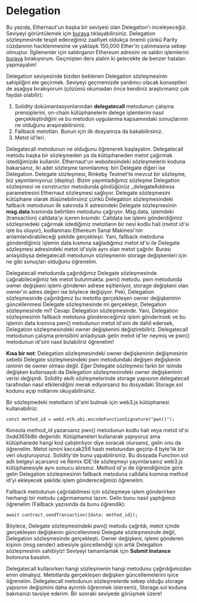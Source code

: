 # Delegation

Bu yazıda, Ethernaut'un başka bir seviyesi olan Delegation'ı inceleyeceğiz. Seviyeyi görüntülemek için [buraya](https://ethernaut.openzeppelin.com/level/0x9451961b7Aea1Df57bc20CC68D72f662241b5493) tıklayabilirsiniz. Delegation sözleşmesinde tespit edeceğimiz zaafiyet oldukça önemli çünkü Parity cüzdanının hacklenmesine ve yaklaşık 150,000 Ether'in çalınmasına sebep olmuştur. İlgilenenler için saldırganın Ethereum adresini ve saldırı işlemlerini [buraya](https://etherscan.io/address/0xb3764761e297d6f121e79c32a65829cd1ddb4d32#internaltx) bırakıyorum. Geçmişten ders alalım ki gelecekte de benzer hataları yapmayalım!

Delegation seviyesinde bizden beklenen Delegation sözleşmesinin sahipliğini ele geçirmek. Seviyeyi geçmemizde yardımcı olacak konseptleri de aşağıya bırakıyorum (çözümü okumadan önce kendiniz araştırmanız çok faydalı olabilir):

 1. Solidity dokümantasyonlarından **delegatecall** metodunun çalışma prensiplerini, on-chain kütüphanelerin delege işlemlerini nasıl gerçekleştirdiğini ve bu metodun uygulanma kapsamındaki sonuçlarının ne olduğunu araşıırabilirsiniz.
 2. Fallback metotları. Bunun için ilk dosyamıza da bakabilirsiniz.
 3. Metot id'leri.

Delegatecall metodunun ne olduğunu öğrenerek başlayalım. Delegatecall metodu başka bir sözleşmeden ya da kütüphaneden metot çağırmak istediğimizde kullanılır. Ethernaut'un websitesindeki sözleşmelerin koduna bakarsanız, iki adet sözleşme tanımlanmış: biri Delegate diğeri ise Delegation. Delegate sözleşmesi, Rinkeby Testnet'te mevcut bir sözleşme, biz yayımlamıyoruz (deploy). Bizim yayımladığımız sözleşme Delegation sözleşmesi ve constructor metodunda gördüğünüz _delegateAddress parametresini Ethernaut sözleşmesi sağlıyor. Delegate sözleşmesini kütüphane olarak düşünebilirsiniz çünkü Delegation sözleşmesindeki fallback metodunun ilk satırında X adresindeki Delegate sözleşmesinin **msg.data** kısmında belirtilen metodunu çağrıyor. Msg.data, işlemdeki (transaction) calldata'yı içeren kısımdır. Calldata ise işlemi gönderdiğimiz sözleşmedeki çağırmak istediğimiz metotların bir nevi kodlu hali (metot id'si işte bu oluyor), kodlanması Ethereum Sanal Makinesi'nin anlamlandırabileceği şekilde gerçekleşir. Yani, fallback metoduna gönderdiğimiz işlemin data kısmına sağladığımız metot id'si ile Delegate sözleşmesi adresindeki metot id'siyle aynı olan metot çağrılır. Burası anlaşıldıysa delegatecall metodunun sözleşmenin storage değişkenleri için ne gibi sonuçları olduğunu öğrenelim.

Delegatecall metodunda çağırdığımız Delegate sözleşmesinde çağırabileceğimiz tek metot bulunmakta: pwn() metodu. pwn metodunda owner değişkeni işlemi gönderen adrese eşitleniyor, storage değişkeni olan owner'ın adres değeri ise böylece değişiyor. Peki, Delegation sözleşmesinde çağırdığımız bu metotta gerçekleşen owner değişkeninin güncellenmesi Delegate sözleşmesinde mi gerçekleşir, Delegation sözleşmesinde mi? Cevap: Delegation sözleşmesinde. Yani, Delegation sözleşmesinin fallback metotuna göndereceğimiz işlem gönderirsek ve bu işlemin data kısmına pwn() metodunun metot id'sini de dahil edersek, Delegation sözleşmesindeki owner değişkenini değiştirebiliriz. Delegatecall metodunun çalışma prensibini anladıysak gelin metot id'ler neymiş ve pwn() metodunun id'sini nasıl bulabiliriz öğrenelim!

**Kısa bir not**: Delegation sözleşmesindeki owner değişkeninin değişmesinin sebebi Delegate sözleşmesindeki pwn metodundaki değişen değişkenin isminin de owner olması değil. Eğer Delegate sözleşmesi farklı bir isimde değişken kullansaydı da Delegation sözleşmesindeki owner değişkeninin verisi değişirdi. Solidity akıllı sözleşmelerinde storage yapısının delegatecall tarafından nasıl etkilendiğini merak ediyorsanız bu dosyadaki Storage.sol kodunu açıp notlarımı okuyabilirsiniz.

Bir sözleşmedeki metotların id'sini bulmak için web3.js kütüphanesi kullanabiliriz:

    const method_id = web3.eth.abi.encodeFunctionSignature("pwn()");

Konsola method_id yazarsanız pwn() metodunun kodlu hali veya metot id'si 0xdd365b8b değeridir. Kütüphaneleri kullanarak yapıyoruz ama kütüphanede hangi kod çalıştırılıyor diye soracak olursanız, gelin onu da öğrenelim. Metot ismini keccak256 hash metotundan geçirip 4 byte'lık bir veri oluşturuyoruz. Solidity'de bunu yapabilirsiniz. Bu dosyada Function.sol adlı belgeyi açarsanız ve Remix IDE'de sözleşmeyi yayımlarsanız web3.js kütüphanesiyle aynı sonucu alırsınız. Method id'yi de öğrendiğimize göre gelin Delegation sözleşmesinin fallback metoduna calldata kısmına method id'yi ekleyecek şekilde işlem göndereceğimizi öğrenelim.

Fallback metodunun çağrılabilmesi için sözleşmeye işlem gönderirken herhangi bir metodu çağırmamamız lazım. Gelin bunu nasıl yaptığımızı öğrenelim (Fallback yazısında da bunu öğrendik):

    await contract.sendTransaction({data: method_id});

Böylece, Delegate sözleşmesindeki pwn() metodu çağrıldı, metot içinde gerçekleşen değişkenin güncellenmesi Delegate sözleşmesinde değil, Delegation sözleşmesinde gerçekleşti. Owner değişkeni, işlemi gönderen kişinin (msg.sender) adresiyle güncellendiği için artık Delegation sözleşmesinin sahibiyiz! Seviyeyi tamamlamak için **Submit Instance** butonuna basalım. 

Delegatecall kullanırken hangi sözleşmenin hangi metodunu çağırdığımızdan emin olmalıyız. Metotlarda gerçekleşen değişken güncellemelerini iyice öğrenelim. Delegatecall metodunun sözleşmelerde sebep olduğu storage yapısının değişimini daha ayrıntılı öğrenmek isterseniz, Storage.sol koduna bakmanızı tavsiye ederim. Bir sonraki seviyede görüşmek üzere!

